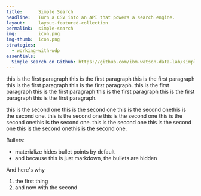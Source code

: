 ```yaml
---
title:      Simple Search
headline:   Turn a CSV into an API that powers a search engine.
layout:     layout-featured-collection
permalink:  simple-search
img:        icon.png
img-thumb:  icon.png
strategies: 
  - working-with-wdp
essentials:
  Simple Search on Github: https://github.com/ibm-watson-data-lab/simple-search-service
---
```

this is the first paragraph this is the first paragraph this is the first paragraph this is the first paragraph this is the first paragraph. this is the first paragraph this is the first paragraph this is the first paragraph this is the first paragraph this is the first paragraph.

this is the second one this is the second one this is the second onethis is the second one. this is the second one this is the second one this is the second onethis is the second one. this is the second one this is the second one this is the second onethis is the second one.

Bullets:
- materialize hides bullet points by default
- and because this is just markdown, the bullets are hidden

And here's why

1. the first thing
2. and now with the second